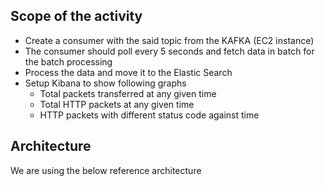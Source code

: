 ## Scope of the activity
* Create a consumer with the said topic from the KAFKA (EC2 instance)
* The consumer should poll every 5 seconds and fetch data in batch for the batch processing
* Process the data and move it to the Elastic Search
* Setup Kibana to show following graphs
  * Total packets transferred at any given time
  * Total HTTP packets at any given time
  * HTTP packets with different status code against time

## Architecture
We are using the below reference architecture